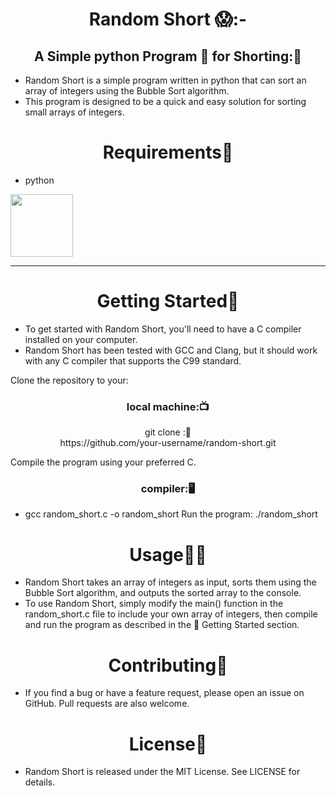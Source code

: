 
<h1 align="center" >Random Short 😱:- </h1>
<h2 align=" center" >A Simple python Program 🧩 for Shorting:🦈</h2>

- Random Short is a simple program written in python that can sort an array of integers using the Bubble Sort algorithm. 
- This program is designed to be a quick and easy solution for sorting small arrays of integers.

<h1 align="center" >Requirements🧾</h1>

- python 
<div align="left" >
<img height="100" wedith="100" src="https://th.bing.com/th/id/OIP.Isi5uf1b_fxf3bDcEYj-9AHaHa?pid=ImgDet&rs=1"></div>
<hr>
<h1 align="center"> Getting Started🏃</h1>

- To get started with Random Short, you'll need to have a C compiler installed on your computer.
-  Random Short has been tested with GCC and Clang, but it should work with any C compiler that supports the C99 standard.

Clone the repository to your:
<h3 align=" center" >local machine:📺 </h3>

<p  align=" center" >git clone :📝<br> https://github.com/your-username/random-short.git</p>
  

Compile the program using your preferred C.
 <h3 align=" center" >compiler:🖥️ </h3>

- gcc random_short.c -o random_short
Run the program: ./random_short
<h1 align="center" >Usage👩‍💻</h1>

- Random Short takes an array of integers as input, sorts them using the Bubble Sort algorithm, and outputs the sorted array to the console.
- To use Random Short, simply modify the main() function in the random_short.c file to include your own array of integers, then compile and run the program as described in the 🏃 Getting Started section.

<h1 align="center" >Contributing👬</h1>

- If you find a bug or have a feature request, please open an issue on GitHub. Pull requests are also welcome.

<h1 align="center" >License📙</h1>

- Random Short is released under the MIT License. See LICENSE for details.

